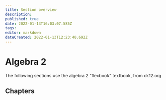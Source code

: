 ```yaml
---
title: Section overview 
description: 
published: true
date: 2022-01-13T16:03:07.585Z
tags: 
editor: markdown
dateCreated: 2022-01-13T12:23:40.692Z
---
```


# Algebra 2
 The following sections use the algebra 2 "flexbook" textbook, from ck12.org
 
 ## Chapters
 
